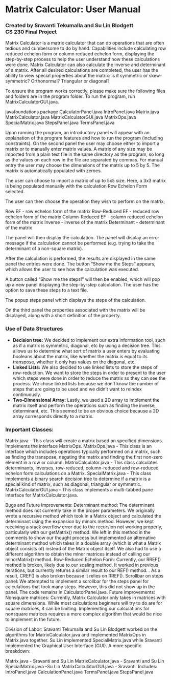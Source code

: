 <h1>Matrix Calculator: User Manual </h1>
<h3>Created by Sravanti Tekumalla and Su Lin Blodgett<br> 
CS 230 Final Project</h3>

Matrix Calculator is a matrix calculator that can do operations that are often tedious and cumbersome to do by hand. Capabilities include calculating row reduced echelon form or column reduced echelon form, displaying the step-by-step process to help the user understand how these calculations were done. Matrix Calculator can also calculate the inverse and determinant of a matrix. After all desired calculations are completed, the user has the ability to view special properties about the matrix: is it symmetric or skew-symmetric? Orthonormal? Triangular or diagonal?

To ensure the program works correctly, please make sure the following files and folders are in the program folder. To run the program, run MatrixCalculatorGUI.java.

javafoundations package
CalculatorPanel.java
IntroPanel.java
Matrix.java
MatrixCalculator.java
MatrixCalculatorGUI.java
MatrixOps.java
SpecialMatrix.java
StepsPanel.java
TermsPanel.java

Upon running the program, an introductory panel will appear with an explanation of the program features and how to run the program (including constraints).
On the second panel the user may choose either to import a matrix or to manually enter matrix values. A matrix of any size may be imported from a plain text file in the same directory as the program, so long as the values on each row in the file are separated by commas. For manual entry the user may choose the dimensions of the matrix up to 5 by 5. The matrix is automatically populated with zeroes.

The user can choose to import a matrix of up to 5x5 size. Here, a 3x3 matrix is being populated manually with the calculation Row Echelon Form selected.

The user can then choose the operation they wish to perform on the matrix;

Row EF - row echelon form of the matrix
Row-Reduced EF - reduced row echelon form of the matrix
Column-Reduced EF - column reduced echelon form of the matrix
Inverse - inverse of the matrix
Determinant - determinant of the matrix

The panel will then display the calculation. The panel will display an error message if the calculation cannot be performed (e.g. trying to take the determinant of a non-square matrix).

After the calculation is performed, the results are displayed in the same panel the entries were done. The button “Show me the Steps” appears, which allows the user to see how the calculation was executed. 

A button called “Show me the steps!” will then be enabled, which will pop up a new panel displaying the step-by-step calculation. The user has the option to save these steps to a text file.

The popup steps panel which displays the steps of the calculation. 

On the third panel the properties associated with the matrix will be displayed, along with a short definition of the property.


<h3>Use of Data Structures</h3><ul>
<li><b>Decision tree:</b> We decided to implement our extra information tool, such as if a matrix is symmetric, diagonal, etc by using a decision tree. This allows us to determine what sort of matrix a user enters by evaluating booleans about the matrix, like whether the matrix is equal to its transpose, whether it only has values on the diagonal, etc. 
</li><li><b>Linked Lists:</b> We also decided to use linked lists to store the steps of row-reduction. We want to store the steps in order to present to the user which steps were done in order to reduce the matrix so they can see the process. We chose linked lists because we don’t know the number of steps that are going to be used and we didn’t want to reindex continuously. 
</li><li><b>Two-Dimensional Array:</b> Lastly, we used a 2D array to implement the matrix itself and perform the operations such as finding the inverse, determinant, etc. This seemed to be an obvious choice because a 2D array corresponds directly to a matrix.
</li></ul>

<h3>Important Classes: </h3>
Matrix.java - This class will create a matrix based on specified dimensions. Implements the interface MatrixOps.
MatrixOps.java - This class is an interface which includes operations typically performed on a matrix, such as finding the transpose, negating the matrix and finding the first non-zero element in a row or column. 
MatrixCalculator.java - This class calculates determinants, inverses, row-reduced, column-reduced and row-reduced echelon form calculations on a Matrix. 
SpecialMatrix.java - This class implements a binary search decision tree to determine if a matrix is a special kind of matrix, such as diagonal, triangular or symmetric. 
MatrixCalculatorGUI.java - This class implements a multi-tabbed pane interface for MatrixCalculator.java. 


Bugs and Future Improvements: 
Determinant method: The determinant method does not currently take in the proper parameters. We originally wrote a recursive method which took in a Matrix object and calculated the determinant using the expansion by minors method. However, we kept receiving a stack overflow error due to the recursion not working properly, particularly with our getMatrix() method. We left in this method in the comments to show our thought process but implemented an alternative determinant method which takes in a double array (which is what a Matrix object consists of) instead of the  Matrix object itself. We also had to use a different algorithm to obtain the minor matrices instead of calling our minorMatrix() method. 
Row-Reduced Echelon Form: Currently, our RREF() method is broken, likely due to our scaling method. It worked in previous iterations, but currently returns a similar result to our REF() method. . As a result, CREF() is also broken because it relies on RREF().
Scrollbar on steps panel: We attempted to implement a scrollbar for the steps panel for calculations that took many steps. However, this did not show up in the panel. The code remains in CalculatorPanel.java. 
Future improvements: Nonsquare matrices: Currently, Matrix Calculator only takes in matrices with square dimensions. While most calculations beginners will try to do are for square matrices, it can be limiting. Implementing our calculations for nonsquare matrices requires a more complex algorithm that would be nice to implement in the future. 

Division of Labor:
Sravanti Tekumalla and Su Lin Blodgett worked on the algorithms for MatrixCalculator.java and implemented MatrixOps in Matrix.java together. Su Lin implemented SpecialMatrix.java while Sravanti implemented the Graphical User Interface (GUI). A more specific breakdown:

Matrix.java - Sravanti and Su Lin
MatrixCalculator.java - Sravanti and Su Lin
SpecialMatrix.java -Su Lin
MatrixCalculatorGUI.java - Sravanti. Includes: 
IntroPanel.java 
CalculationPanel.java 
TermsPanel.java 
StepsPanel.java

